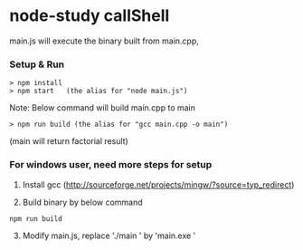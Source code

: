 # node-study callShell

main.js will execute the binary built from main.cpp,


### Setup & Run
```
> npm install
> npm start   (the alias for "node main.js")
```


Note: Below command will build main.cpp to main
```
> npm run build (the alias for "gcc main.cpp -o main")
```

(main will return factorial result)


### For windows user, need more steps for setup

1. Install gcc  (http://sourceforge.net/projects/mingw/?source=typ_redirect)

2. Build binary by below command
```
npm run build
```

3. Modify main.js, replace './main ' by 'main.exe '
